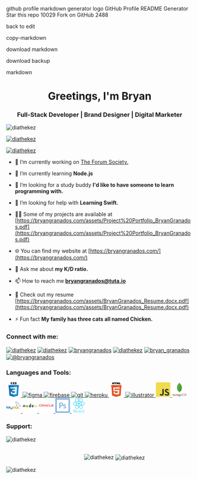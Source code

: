 github profile markdown generator logo
GitHub Profile README Generator
Star this repo
10029
Fork on GitHub
2488

back to edit

copy-markdown

download markdown

download backup

markdown
<h1 align="center">Greetings, I'm Bryan</h1>
<h3 align="center">Full-Stack Developer | Brand Designer | Digital Marketer</h3>

<p align="left"> <img src="https://komarev.com/ghpvc/?username=diathekez&label=Profile%20views&color=0e75b6&style=flat" alt="diathekez" /> </p>

<p align="left"> <a href="https://github.com/ryo-ma/github-profile-trophy"><img src="https://github-profile-trophy.vercel.app/?username=diathekez" alt="diathekez" /></a> </p>

<p align="left"> <a href="https://twitter.com/diathekez" target="blank"><img src="https://img.shields.io/twitter/follow/diathekez?logo=twitter&style=for-the-badge" alt="diathekez" /></a> </p>

- 🔭 I’m currently working on [The Forum Society.](https://www.theforumsociety.org/)

- 🌱 I’m currently learning **Node.js**

- 👯 I’m looking for a study buddy **I'd like to have someone to learn programming with.**

- 🤝 I’m looking for help with **Learning Swift.**

- 👨‍💻 Some of my projects are available at [https://bryangranados.com/assets/Project%20Portfolio_BryanGranados.pdf](https://bryangranados.com/assets/Project%20Portfolio_BryanGranados.pdf)

- 🌐 You can find my website at [https://bryangranados.com/](https://bryangranados.com/)

- 💬 Ask me about **my K/D ratio.**

- 📫 How to reach me **bryangranados@tuta.io**

- 📄 Check out my resume [https://bryangranados.com/assets/BryanGranados_Resume.docx.pdf](https://bryangranados.com/assets/BryanGranados_Resume.docx.pdf)

- ⚡ Fun fact **My family has three cats all named Chicken.**

<h3 align="left">Connect with me:</h3>
<p align="left">
<a href="https://codepen.io/diathekez" target="blank"><img align="center" src="https://raw.githubusercontent.com/rahuldkjain/github-profile-readme-generator/master/src/images/icons/Social/codepen.svg" alt="diathekez" height="30" width="40" /></a>
<a href="https://twitter.com/diathekez" target="blank"><img align="center" src="https://raw.githubusercontent.com/rahuldkjain/github-profile-readme-generator/master/src/images/icons/Social/twitter.svg" alt="diathekez" height="30" width="40" /></a>
<a href="https://linkedin.com/in/bryangranados" target="blank"><img align="center" src="https://raw.githubusercontent.com/rahuldkjain/github-profile-readme-generator/master/src/images/icons/Social/linked-in-alt.svg" alt="bryangranados" height="30" width="40" /></a>
<a href="https://dribbble.com/diathekez" target="blank"><img align="center" src="https://raw.githubusercontent.com/rahuldkjain/github-profile-readme-generator/master/src/images/icons/Social/dribbble.svg" alt="diathekez" height="30" width="40" /></a>
<a href="https://www.behance.net/bryan_granados" target="blank"><img align="center" src="https://raw.githubusercontent.com/rahuldkjain/github-profile-readme-generator/master/src/images/icons/Social/behance.svg" alt="bryan_granados" height="30" width="40" /></a>
<a href="https://medium.com/@bryangranados" target="blank"><img align="center" src="https://raw.githubusercontent.com/rahuldkjain/github-profile-readme-generator/master/src/images/icons/Social/medium.svg" alt="@bryangranados" height="30" width="40" /></a>
</p>

<h3 align="left">Languages and Tools:</h3>
<p align="left"> <a href="https://www.w3schools.com/css/" target="_blank" rel="noreferrer"> <img src="https://raw.githubusercontent.com/devicons/devicon/master/icons/css3/css3-original-wordmark.svg" alt="css3" width="40" height="40"/> </a> <a href="https://www.figma.com/" target="_blank" rel="noreferrer"> <img src="https://www.vectorlogo.zone/logos/figma/figma-icon.svg" alt="figma" width="40" height="40"/> </a> <a href="https://firebase.google.com/" target="_blank" rel="noreferrer"> <img src="https://www.vectorlogo.zone/logos/firebase/firebase-icon.svg" alt="firebase" width="40" height="40"/> </a> <a href="https://git-scm.com/" target="_blank" rel="noreferrer"> <img src="https://www.vectorlogo.zone/logos/git-scm/git-scm-icon.svg" alt="git" width="40" height="40"/> </a> <a href="https://heroku.com" target="_blank" rel="noreferrer"> <img src="https://www.vectorlogo.zone/logos/heroku/heroku-icon.svg" alt="heroku" width="40" height="40"/> </a> <a href="https://www.w3.org/html/" target="_blank" rel="noreferrer"> <img src="https://raw.githubusercontent.com/devicons/devicon/master/icons/html5/html5-original-wordmark.svg" alt="html5" width="40" height="40"/> </a> <a href="https://www.adobe.com/in/products/illustrator.html" target="_blank" rel="noreferrer"> <img src="https://www.vectorlogo.zone/logos/adobe_illustrator/adobe_illustrator-icon.svg" alt="illustrator" width="40" height="40"/> </a> <a href="https://developer.mozilla.org/en-US/docs/Web/JavaScript" target="_blank" rel="noreferrer"> <img src="https://raw.githubusercontent.com/devicons/devicon/master/icons/javascript/javascript-original.svg" alt="javascript" width="40" height="40"/> </a> <a href="https://www.mongodb.com/" target="_blank" rel="noreferrer"> <img src="https://raw.githubusercontent.com/devicons/devicon/master/icons/mongodb/mongodb-original-wordmark.svg" alt="mongodb" width="40" height="40"/> </a> <a href="https://www.mysql.com/" target="_blank" rel="noreferrer"> <img src="https://raw.githubusercontent.com/devicons/devicon/master/icons/mysql/mysql-original-wordmark.svg" alt="mysql" width="40" height="40"/> </a> <a href="https://nodejs.org" target="_blank" rel="noreferrer"> <img src="https://raw.githubusercontent.com/devicons/devicon/master/icons/nodejs/nodejs-original-wordmark.svg" alt="nodejs" width="40" height="40"/> </a> <a href="https://www.oracle.com/" target="_blank" rel="noreferrer"> <img src="https://raw.githubusercontent.com/devicons/devicon/master/icons/oracle/oracle-original.svg" alt="oracle" width="40" height="40"/> </a> <a href="https://www.photoshop.com/en" target="_blank" rel="noreferrer"> <img src="https://raw.githubusercontent.com/devicons/devicon/master/icons/photoshop/photoshop-line.svg" alt="photoshop" width="40" height="40"/> </a> <a href="https://reactjs.org/" target="_blank" rel="noreferrer"> <img src="https://raw.githubusercontent.com/devicons/devicon/master/icons/react/react-original-wordmark.svg" alt="react" width="40" height="40"/> </a> </p>

<h3 align="left">Support:</h3>
<p><a href="https://ko-fi.com/diathekez"> <img align="left" src="https://cdn.ko-fi.com/cdn/kofi3.png?v=3" height="50" width="210" alt="diathekez" /></a></p><br><br>

<p><img align="left" src="https://github-readme-stats.vercel.app/api/top-langs?username=diathekez&show_icons=true&locale=en&layout=compact" alt="diathekez" /></p>

<p>&nbsp;<img align="center" src="https://github-readme-stats.vercel.app/api?username=diathekez&show_icons=true&locale=en" alt="diathekez" /></p>

<p><img align="center" src="https://github-readme-streak-stats.herokuapp.com/?user=diathekez&" alt="diathekez" /></p>
